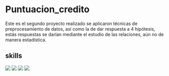 # Puntuacion_credito

Este es el segundo proyecto realizado se aplicaron técnicas de preprocesamiento de datos, así como la de dar respuesta a 4 hipótesis, estás respuestas se darían mediante el estudio de las relaciones, aún no de manera estadística.

## skills
<img src="https://img.shields.io/badge/Python-FFD43B?style=for-the-badge&logo=python&logoColor=blue" />  <img src= "https://img.shields.io/badge/Pandas-2C2D72?style=for-the-badge&logo=pandas&logoColor=white"/> <img src ="https://img.shields.io/badge/scikit_learn-F7931E?style=for-the-badge&logo=scikit-learn&logoColor=white" />
<img src = "https://img.shields.io/badge/Jupyter-F37626.svg?&style=for-the-badge&logo=Jupyter&logoColor=white">

